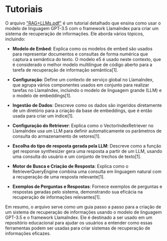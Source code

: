 # Tutoriais

O arquivo ["RAG+LLMs.pdf"](./tutoriais/RAG+LLMs.pdf) é um tutorial detalhado que ensina como usar o modelo de linguagem GPT-3.5 com o framework LlamaIndex para criar um sistema de recuperação de informações. Ele aborda vários tópicos, incluindo:

- **Modelo de Embed**: Explica como os modelos de embed são usados para representar documentos e consultas de forma numérica que captura a semântica do texto. O modelo e5 é usado neste contexto, que é considerado o melhor modelo multilíngue de código aberto para a tarefa de recuperação de informação semântica[1].

- **Configuração**: Define um contexto de serviço global no LlamaIndex, que agrupa vários componentes usados em conjunto para realizar tarefas no LlamaIndex, incluindo o modelo de linguagem grande (LLM) e o modelo de embeddings[1].

- **Ingestão de Dados**: Descreve como os dados são ingeridos diretamente de um diretório para a criação da base de embeddings, que é então usada para criar um índice[1].

- **Configuração do Retriever**: Explica como o VectorIndexRetriever no LlamaIndex usa um LLM para definir automaticamente os parâmetros de consulta do armazenamento de vetores[1].

- **Escolha do tipo de resposta gerada pela LLM**: Descreve como a função get response synthesizer gera uma resposta a partir de um LLM, usando uma consulta do usuário e um conjunto de trechos de texto[1].

- **Motor de Busca e Criação de Resposta**: Explica como o RetrieverQueryEngine combina uma consulta em linguagem natural com a recuperação de uma resposta relevante[1].

- **Exemplos de Perguntas e Respostas**: Fornece exemplos de perguntas e respostas geradas pelo sistema, demonstrando sua eficácia na recuperação de informações relevantes[1].

Em resumo, o arquivo serve como um guia passo a passo para a criação de um sistema de recuperação de informações usando o modelo de linguagem GPT-3.5 e o framework LlamaIndex. Ele é destinado a ser usado em um repositório educacional para ajudar os usuários a entender como essas ferramentas podem ser usadas para criar sistemas de recuperação de informações eficazes.
